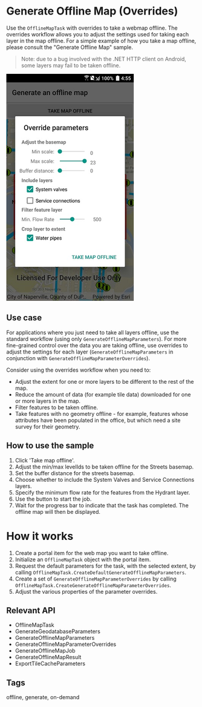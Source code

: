 # Generate Offline Map (Overrides)

Use the `OfflineMapTask` with overrides to take a webmap offline. The overrides workflow allows you to adjust the settings used for taking each layer in the map offline. For a simple example of how you take a map offline, please consult the "Generate Offline Map" sample.

> Note: due to a bug involved with the .NET HTTP client on Android, some layers may fail to be taken offline.

![Image](GenerateOfflineMapWithOverrides.jpg)

## Use case

For applications where you just need to take all layers offline, use the standard workflow (using only `GenerateOfflineMapParameters`). For more fine-grained control over the data you are taking offline, use overrides to adjust the settings for each layer (`GenerateOfflineMapParameters` in conjunction with `GenerateOfflineMapParameterOverrides`).

Consider using the overrides workflow when you need to:

* Adjust the extent for one or more layers to be different to the rest of the map.
* Reduce the amount of data (for example tile data) downloaded for one or more layers in the map.
* Filter features to be taken offline.
* Take features with no geometry offline - for example, features whose attributes have been populated in the office, but which need a site survey for their geometry.

## How to use the sample

1. Click 'Take map offline'.
2. Adjust the min/max levelIds to be taken offline for the Streets basemap.
3. Set the buffer distance for the streets basemap. 
4. Choose whether to include the System Valves and Service Connections layers. 
5. Specify the minimum flow rate for the features from the Hydrant layer.
6. Use the button to start the job.
7. Wait for the progress bar to indicate that the task has completed. The offline map will then be displayed.

# How it works

1. Create a portal item for the web map you want to take offline.
2. Initialize an `OfflineMapTask` object with the portal item. 
3. Request the default parameters for the task, with the selected extent, by calling `OfflineMapTask.CreateDefaultGenerateOfflineMapParameters`. 
4. Create a set of `GenerateOfflineMapParameterOverrides` by calling `OfflineMapTask.CreateGenerateOfflineMapParameterOverrides`.
5. Adjust the various properties of the parameter overrides.

## Relevant API

* OfflineMapTask
* GenerateGeodatabaseParameters
* GenerateOfflineMapParameters
* GenerateOfflineMapParameterOverrides
* GenerateOfflineMapJob
* GenerateOfflineMapResult
* ExportTileCacheParameters

## Tags

offline, generate, on-demand